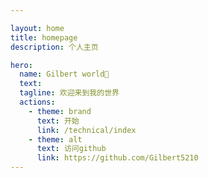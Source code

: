 ```yaml
---

layout: home
title: homepage
description: 个人主页

hero:
  name: Gilbert world🎉
  text:
  tagline: 欢迎来到我的世界
  actions:
    - theme: brand
      text: 开始
      link: /technical/index
    - theme: alt
      text: 访问github
      link: https://github.com/Gilbert5210
---
```


